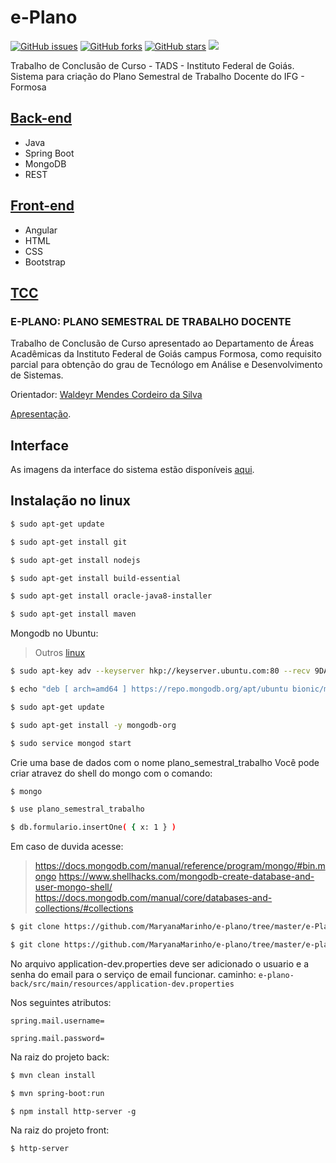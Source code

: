 # e-Plano

[![GitHub issues](https://img.shields.io/github/issues/MaryanaMarinho/e-plano.svg)](https://github.com/MaryanaMarinho/e-plano/issues) [![GitHub forks](https://img.shields.io/github/forks/MaryanaMarinho/e-plano.svg)](https://github.com/MaryanaMarinho/e-plano/network) [![GitHub stars](https://img.shields.io/github/stars/MaryanaMarinho/e-plano.svg)](https://github.com/MaryanaMarinho/e-plano/stargazers) ![](https://img.shields.io/badge/version-v1.0-blueviolet.svg)

Trabalho de Conclusão de Curso - TADS - Instituto Federal de Goiás.
Sistema para criação do Plano Semestral de Trabalho Docente do IFG - Formosa

## [Back-end](https://github.com/MaryanaMarinho/e-plano/tree/master/e-plano-back)

- Java
- Spring Boot
- MongoDB
- REST

## [Front-end](https://github.com/MaryanaMarinho/e-plano/tree/master/e-Plano)

- Angular
- HTML
- CSS
- Bootstrap

## [TCC](https://github.com/MaryanaMarinho/e-plano/tree/master/texto-tcc)

### E-PLANO: PLANO SEMESTRAL DE TRABALHO DOCENTE

Trabalho de Conclusão de Curso apresentado ao Departamento
de Áreas Acadêmicas da Instituto Federal de Goiás
campus Formosa, como requisito parcial para obtenção do
grau de Tecnólogo em Análise e Desenvolvimento de Sistemas.

Orientador: [Waldeyr Mendes Cordeiro da Silva](https://github.com/waldeyr)

[Apresentação](https://prezi.com/p/i7trvwq9copt/).

## Interface

As imagens da interface do sistema estão disponíveis [aqui](https://github.com/MaryanaMarinho/e-plano/tree/master/resultado).

## Instalação no linux

```sh
$ sudo apt-get update

$ sudo apt-get install git

$ sudo apt-get install nodejs

$ sudo apt-get install build-essential

$ sudo apt-get install oracle-java8-installer

$ sudo apt-get install maven
```
Mongodb no Ubuntu:
> Outros [linux](https://docs.mongodb.com/manual/administration/install-on-linux/)

```sh
$ sudo apt-key adv --keyserver hkp://keyserver.ubuntu.com:80 --recv 9DA31620334BD75D9DCB49F368818C72E52529D4

$ echo "deb [ arch=amd64 ] https://repo.mongodb.org/apt/ubuntu bionic/mongodb-org/4.0 multiverse" | sudo tee /etc/apt/sources.list.d/mongodb-org-4.0.list

$ sudo apt-get update

$ sudo apt-get install -y mongodb-org

$ sudo service mongod start
```
Crie uma base de dados com o nome plano_semestral_trabalho
Você pode criar atravez do shell do mongo com o comando:

```sh
$ mongo

$ use plano_semestral_trabalho

$ db.formulario.insertOne( { x: 1 } )
```
Em caso de duvida acesse:
>https://docs.mongodb.com/manual/reference/program/mongo/#bin.mongo
https://www.shellhacks.com/mongodb-create-database-and-user-mongo-shell/
https://docs.mongodb.com/manual/core/databases-and-collections/#collections

```sh
$ git clone https://github.com/MaryanaMarinho/e-plano/tree/master/e-Plano/dist/e-Plano.git

$ git clone https://github.com/MaryanaMarinho/e-plano/tree/master/e-plano-back.git
```

No arquivo application-dev.properties deve ser adicionado o usuario e a senha do email para o serviço de email funcionar.
caminho: `e-plano-back/src/main/resources/application-dev.properties`

Nos seguintes atributos:

`spring.mail.username=`

`spring.mail.password=`

Na raiz do projeto back:
```sh
$ mvn clean install

$ mvn spring-boot:run
```
```
$ npm install http-server -g
```
Na raiz do projeto front:
```
$ http-server
```
